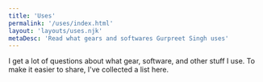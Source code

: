 ```yaml
---
title: 'Uses'
permalink: '/uses/index.html'
layout: 'layouts/uses.njk'
metaDesc: 'Read what gears and softwares Gurpreet Singh uses'
---
```


I get a lot of questions about what gear, software, and other stuff I use. To make it easier to share, I've collected a list here.
